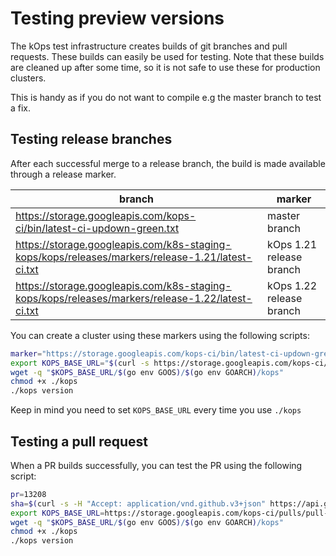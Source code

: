 # Testing preview versions

The kOps test infrastructure creates builds of git branches and pull requests.
These builds can easily be used for testing. Note that these builds are cleaned up after some time, so it is not safe to use these for production clusters.

This is handy as if you do not want to compile e.g the master branch to test a fix.

## Testing release branches

After each successful merge to a release branch, the build is made available through a release marker.

| branch | marker |
|--------|--------|
| https://storage.googleapis.com/kops-ci/bin/latest-ci-updown-green.txt | master branch |
| https://storage.googleapis.com/k8s-staging-kops/kops/releases/markers/release-1.21/latest-ci.txt | kOps 1.21 release branch |
| https://storage.googleapis.com/k8s-staging-kops/kops/releases/markers/release-1.22/latest-ci.txt | kOps 1.22 release branch |

You can create a cluster using these markers using the following scripts:

```sh
marker="https://storage.googleapis.com/kops-ci/bin/latest-ci-updown-green.txt"
export KOPS_BASE_URL="$(curl -s https://storage.googleapis.com/kops-ci/bin/latest-ci-updown-green.txt)"
wget -q "$KOPS_BASE_URL/$(go env GOOS)/$(go env GOARCH)/kops"
chmod +x ./kops
./kops version
```

Keep in mind you need to set `KOPS_BASE_URL` every time you use `./kops`

## Testing a pull request

When a PR builds successfully, you can test the PR using the following script:

```sh
pr=13208
sha=$(curl -s -H "Accept: application/vnd.github.v3+json" https://api.github.com/repos/kubernetes/kops/pulls/${pr} | jq -r .head.sha )
export KOPS_BASE_URL=https://storage.googleapis.com/kops-ci/pulls/pull-kops-e2e-kubernetes-aws/pull-v1.24.0-alpha.2-68-g8a1070a1b9
wget -q "$KOPS_BASE_URL/$(go env GOOS)/$(go env GOARCH)/kops"
chmod +x ./kops
./kops version
```
